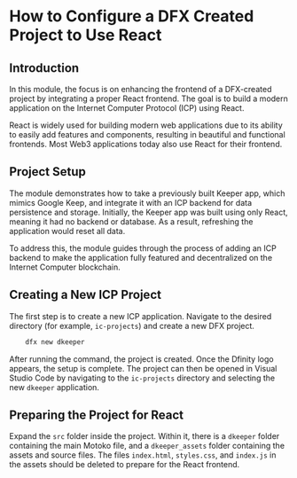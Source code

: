 # How to Configure a DFX Created Project to Use React

## Introduction

In this module, the focus is on enhancing the frontend of a DFX-created project by integrating a proper React frontend. The goal is to build a modern application on the Internet Computer Protocol (ICP) using React.

React is widely used for building modern web applications due to its ability to easily add features and components, resulting in beautiful and functional frontends. Most Web3 applications today also use React for their frontend.

## Project Setup

The module demonstrates how to take a previously built Keeper app, which mimics Google Keep, and integrate it with an ICP backend for data persistence and storage. Initially, the Keeper app was built using only React, meaning it had no backend or database. As a result, refreshing the application would reset all data.

To address this, the module guides through the process of adding an ICP backend to make the application fully featured and decentralized on the Internet Computer blockchain.

## Creating a New ICP Project

The first step is to create a new ICP application. Navigate to the desired directory (for example, `ic-projects`) and create a new DFX project.

```bash
    dfx new dkeeper
```

After running the command, the project is created. Once the Dfinity logo appears, the setup is complete. The project can then be opened in Visual Studio Code by navigating to the `ic-projects` directory and selecting the new `dkeeper` application.

## Preparing the Project for React

Expand the `src` folder inside the project. Within it, there is a `dkeeper` folder containing the main Motoko file, and a `dkeeper_assets` folder containing the assets and source files. The files `index.html`, `styles.css`, and `index.js` in the assets should be deleted to prepare for the React frontend.
